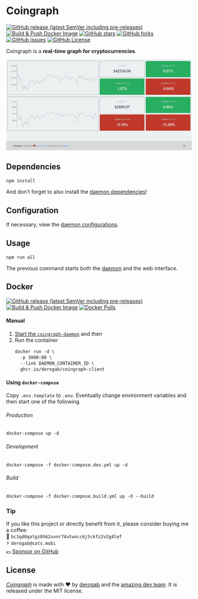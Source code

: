 # Coingraph

[![GitHub release (latest SemVer including pre-releases)](https://img.shields.io/github/v/release/derogab/coingraph?include_prereleases)](https://github.com/derogab/coingraph/releases)
[![Build & Push Docker Image](https://github.com/derogab/coingraph/actions/workflows/docker-publish.yml/badge.svg?branch=master)](https://github.com/derogab/coingraph/actions/workflows/docker-publish.yml)
[![GitHub stars](https://img.shields.io/github/stars/derogab/coingraph)](https://github.com/derogab/coingraph/stargazers)
[![GitHub forks](https://img.shields.io/github/forks/derogab/coingraph)](https://github.com/derogab/coingraph/network)
[![GitHub issues](https://img.shields.io/github/issues/derogab/coingraph)](https://github.com/derogab/coingraph/issues)
[![GitHub License](https://img.shields.io/github/license/derogab/coingraph)](https://github.com/derogab/coingraph/blob/master/LICENSE)

Coingraph is a **real-time graph for cryptocurrencies**.

![](./assets/header.png)

## Dependencies
```shell
npm install
```
And don't forget to also install the [daemon dependencies](./daemon/README.md#dependencies)!

## Configuration
If necessary, view the [daemon configurations](./daemon/README.md#configuration).

## Usage
```shell
npm run all
```
The previous command starts both the [daemon](./daemon) and the web interface.

## Docker

[![GitHub release (latest SemVer including pre-releases)](https://img.shields.io/github/v/release/derogab/coingraph?include_prereleases?label=Release)](https://github.com/derogab/coingraph/releases)
[![Build & Push Docker Image](https://github.com/derogab/coingraph/actions/workflows/docker-publish.yml/badge.svg)](https://github.com/derogab/coingraph/actions/workflows/docker-publish.yml)
[![Docker Pulls](https://img.shields.io/docker/pulls/derogab/coingraph-client?label=Downloads&logo=docker)](https://hub.docker.com/r/derogab/coingraph-client)

#### Manual
1. [Start the `coingraph-daemon`](./daemon/README.md#start-container) and then
2. Run the container
    ```shell
    docker run -d \
      -p 3000:80 \
      --link DAEMON_CONTAINER_ID \
      ghcr.io/derogab/coingraph-client
    ```

#### Using `docker-compose` 
Copy `.env.template` to `.env`. Eventually change environment variables and then start one of the following.
###### Production 
```shell
docker-compose up -d
```
###### Development
```shell
docker-compose -f docker-compose.dev.yml up -d 
```
###### Build 
```shell
docker-compose -f docker-compose.build.yml up -d --build
```

### Tip
If you like this project or directly benefit from it, please consider buying me a coffee:  
🔗 `bc1qd0qatgz8h62uvnr74utwncc6j5ckfz2v2g4lef`  
⚡️ `derogab@sats.mobi`  
💶 [Sponsor on GitHub](https://github.com/sponsors/derogab)

## License
[_Coingraph_](https://github.com/derogab/coingraph) is made with ♥  by [derogab](https://github.com/derogab) and the [amazing dev team](https://github.com/derogab/coingraph/graphs/contributors). It is released under the MIT license.
